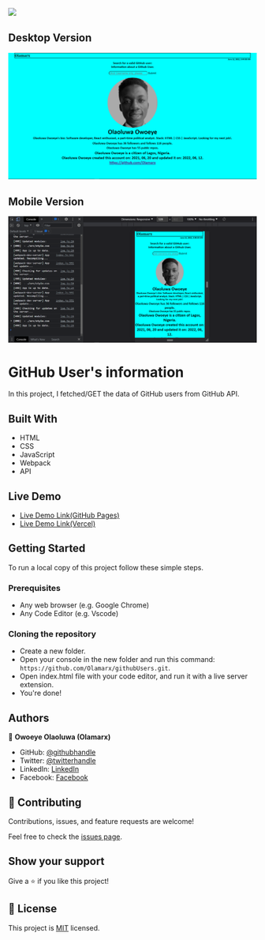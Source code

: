 ![](https://img.shields.io/badge/Microverse-blueviolet)

## Desktop Version
<p align="center">
  <img
  src="./images/ApI.png"
  alt="Desktop Version"
  >
</p>

## Mobile Version

<p align="center">
  <img 
  src="/images/mobile.png"
  alt="Mobile Version"
  >
</p>

# GitHub User's information

In this project, I fetched/GET the data of GitHub users from GitHub API.

## Built With

- HTML
- CSS
- JavaScript
- Webpack
- API

## Live Demo

- [Live Demo Link(GitHub Pages)](https://olamarx.github.io/githubUsers/dist/)
- [Live Demo Link(Vercel)](https://githubusers-eta.vercel.app/)


## Getting Started

To run a local copy of this project follow these simple steps.

### Prerequisites

- Any web browser (e.g. Google Chrome)
- Any Code Editor (e.g. Vscode)

### Cloning the repository

- Create a new folder.
- Open your console in the new folder and run this command: `https://github.com/Olamarx/githubUsers.git`.
- Open index.html file with your code editor, and run it with a live server extension.
- You're done!


## Authors

👤 **Owoeye Olaoluwa (Olamarx)**

- GitHub: [@githubhandle](https://github.com/Olamarx)
- Twitter: [@twitterhandle](https://twitter.com/Owoeye0laoluwa)
- LinkedIn: [LinkedIn](https://www.linkedin.com/in/olaoluwa-owoeye-617702162/)
- Facebook: [Facebook](https://web.facebook.com/olaoluwa.owoeye.39)

## 🤝 Contributing

Contributions, issues, and feature requests are welcome!

Feel free to check the [issues page](../../issues/).

## Show your support

Give a ⭐️ if you like this project!


## 📝 License

This project is [MIT](./MIT.md) licensed.
